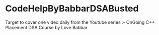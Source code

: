 # CodeHelpByBabbarDSABusted
Target to cover one video daily from the Youtube series :- OnGoing C++ Placement DSA Course by Love Babbar
